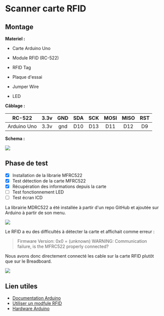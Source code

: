 # Scanner carte RFID

## Montage

**Materiel :**

- Carte Arduino Uno

- Module RFID (RC-522)

- RFID Tag

- Plaque d'essai

- Jumper Wire

- LED


**Câblage :**

| RC-522      | 3.3v | GND  | SDA  | SCK  | MOSI | MISO | RST  |
| ----------- | :--: | :--: | :--: | :--: | :--: | :--: | :--: |
| Arduino Uno | 3.3v | gnd  | D10  | D13  | D11  | D12  |  D9  |



**Schema :**

![](https://www.memorandum.ovh/wp-content/uploads/2016/12/schema_RFID_bb.png)

[(source]: www.memorandum.ovh/

## Phase de test

- [x] Installation de la librarie MFRC522
- [x] Test détection de la carte MFRC522
- [x] Récupération des informations depuis la carte
- [ ] Test fonctionnement LED
- [ ] Test écran lCD

La librairie MDRC522 a été installée à partir d'un repo GitHub et ajoutée sur Arduino à partir de son menu.

![](https://trello-attachments.s3.amazonaws.com/5b8e517eb593be33b7eb2294/5b8e524997a4aa2d3219bbac/0309271c06b4a632894e582f1b3af46d/test01.png)

Le RFID a eu des difficultés à détecter la carte et affichait comme erreur :

> Firmware Version: 0x0 = (unknown) WARNING: Communication failure, is the MFRC522 properly connected?

Nous avons donc directement connecté les cable sur la carte RFID plutôt que sur le Breadboard.

![](https://trello-attachments.s3.amazonaws.com/5b8e517eb593be33b7eb2294/5b8e524997a4aa2d3219bbac/a7f94da2eda37267a42efa20394a4c00/test00.png)



## Lien utiles

- [Documentation Arduino](https://www.arduino.cc/) 
- [Utiliser un modfule RFID](https://www.memorandum.ovh/tuto-arduino-utiliser-un-module-rfid/)
- [Hardware Arduino](https://wiki.mdl29.net/lib/exe/fetch.php?media=elec:arduino_dossier_ressource.pdf)
